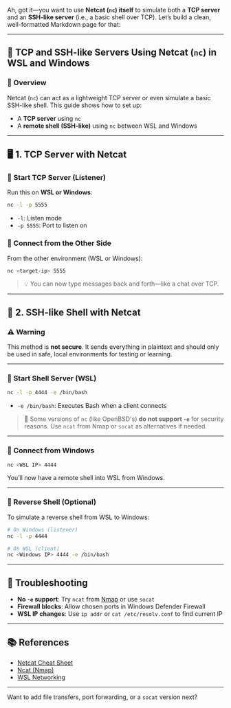 Ah, got it—you want to use **Netcat (`nc`) itself** to simulate both a **TCP server** and an **SSH-like server** (i.e., a basic shell over TCP). Let’s build a clean, well-formatted Markdown page for that:

---

## 🔌 TCP and SSH-like Servers Using Netcat (`nc`) in WSL and Windows

### 📌 Overview
Netcat (`nc`) can act as a lightweight TCP server or even simulate a basic SSH-like shell. This guide shows how to set up:
- A **TCP server** using `nc`
- A **remote shell (SSH-like)** using `nc` between WSL and Windows

---

## 🖥️ 1. TCP Server with Netcat

### 🧰 Start TCP Server (Listener)
Run this on **WSL or Windows**:
```bash
nc -l -p 5555
```
- `-l`: Listen mode
- `-p 5555`: Port to listen on

### 🧪 Connect from the Other Side
From the other environment (WSL or Windows):
```bash
nc <target-ip> 5555
```

> 💡 You can now type messages back and forth—like a chat over TCP.

---

## 🔐 2. SSH-like Shell with Netcat

### ⚠️ Warning
This method is **not secure**. It sends everything in plaintext and should only be used in safe, local environments for testing or learning.

---

### 🧰 Start Shell Server (WSL)
```bash
nc -l -p 4444 -e /bin/bash
```
- `-e /bin/bash`: Executes Bash when a client connects

> 🛑 Some versions of `nc` (like OpenBSD's) **do not support `-e`** for security reasons. Use `ncat` from Nmap or `socat` as alternatives if needed.

---

### 🧪 Connect from Windows
```bash
nc <WSL IP> 4444
```
You’ll now have a remote shell into WSL from Windows.

---

### 🔁 Reverse Shell (Optional)
To simulate a reverse shell from WSL to Windows:
```bash
# On Windows (listener)
nc -l -p 4444

# On WSL (client)
nc <Windows IP> 4444 -e /bin/bash
```

---

## 🧯 Troubleshooting

- **No `-e` support**: Try `ncat` from [Nmap](https://nmap.org/ncat/) or use `socat`
- **Firewall blocks**: Allow chosen ports in Windows Defender Firewall
- **WSL IP changes**: Use `ip addr` or `cat /etc/resolv.conf` to find current IP

---

## 📚 References
- [Netcat Cheat Sheet](https://highon.coffee/blog/netcat-cheat-sheet/)
- [Ncat (Nmap)](https://nmap.org/ncat/)
- [WSL Networking](https://learn.microsoft.com/en-us/windows/wsl/networking)

---

Want to add file transfers, port forwarding, or a `socat` version next?
